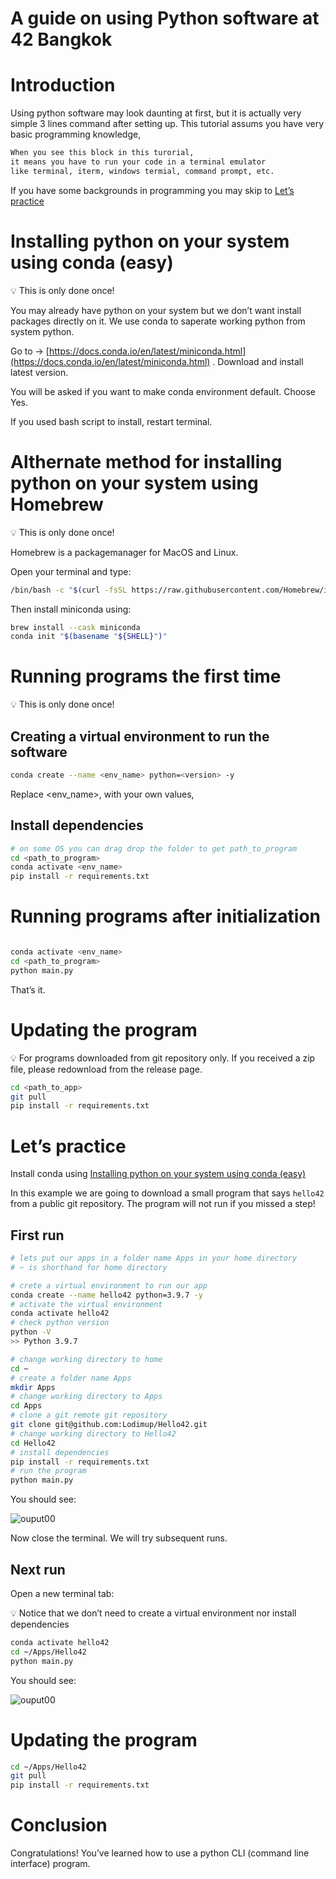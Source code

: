 # A guide on using Python software at 42 Bangkok

# Introduction

Using python software may look daunting at first, but it is actually very simple 3 lines command after setting up. This tutorial assums you have very basic programming knowledge,

```bash
When you see this block in this turorial,
it means you have to run your code in a terminal emulator
like terminal, iterm, windows termial, command prompt, etc.
```

If you have some backgrounds in programming you may skip to [Let’s practice](https://www.notion.so/Let-s-practice-f502671f68db47758cd87d1ea3afb697)

# Installing python on your system using conda (easy)

<aside>
💡 This is only done once!

</aside>

You may already have python on your system but we don’t want install packages directly on it. We use conda to saperate working python from system python.

Go to → [https://docs.conda.io/en/latest/miniconda.html](https://docs.conda.io/en/latest/miniconda.html) . Download and install latest version.

You will be asked if you want to make conda environment default. Choose Yes.

If you used bash script to install, restart terminal.

# Althernate method for installing python on your system using Homebrew

<aside>
💡 This is only done once!

</aside>

Homebrew is a packagemanager for MacOS and Linux.

Open your terminal and type:

```bash
/bin/bash -c "$(curl -fsSL https://raw.githubusercontent.com/Homebrew/install/HEAD/install.sh)"
```

Then install miniconda using:

```bash
brew install --cask miniconda
conda init "$(basename "${SHELL}")"
```

# Running programs the first time

<aside>
💡 This is only done once!

</aside>

## Creating a virtual environment to run the software

```bash
conda create --name <env_name> python=<version> -y
```

Replace <env_name>, <version> with your own values,

## Install dependencies

```bash
# on some OS you can drag drop the folder to get path_to_program
cd <path_to_program>
conda activate <env_name>
pip install -r requirements.txt
```

# Running programs after initialization

```bash

conda activate <env_name>
cd <path_to_program>
python main.py
```

That’s it.

# Updating the program

<aside>
💡 For programs downloaded from git repository only. If you received a zip file, please redownload from the release page.

</aside>

```bash
cd <path_to_app>
git pull
pip install -r requirements.txt
```

# Let’s practice

Install conda using [Installing python on your system using conda (easy)](https://www.notion.so/Installing-python-on-your-system-using-conda-easy-40d75540a9b84de993d2d0a99b7d46f3)

In this example we are going to download a small program that says `hello42` from a public git repository. The program will not run if you missed a step!

## First run

```bash
# lets put our apps in a folder name Apps in your home directory
# ~ is shorthand for home directory

# crete a virtual environment to run our app
conda create --name hello42 python=3.9.7 -y
# activate the virtual environment
conda activate hello42
# check python version
python -V
>> Python 3.9.7

# change working directory to home
cd ~
# create a folder name Apps
mkdir Apps
# change working directory to Apps
cd Apps
# clone a git remote git repository
git clone git@github.com:Lodimup/Hello42.git
# change working directory to Hello42
cd Hello42
# install dependencies
pip install -r requirements.txt
# run the program
python main.py

```

You should see:

![ouput00](img/ouput00.png)

Now close the terminal. We will try subsequent runs.

## Next run

Open a new terminal tab:

<aside>
💡 Notice that we don’t need to create a virtual environment nor install dependencies

</aside>

```bash
conda activate hello42
cd ~/Apps/Hello42
python main.py
```

You should see:

![ouput00](img/ouput00.png)

# Updating the program

```bash
cd ~/Apps/Hello42
git pull
pip install -r requirements.txt
```

# Conclusion

Congratulations! You’ve learned how to use a python CLI (command line interface) program.
